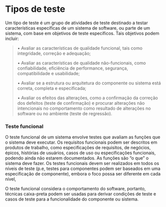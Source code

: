# Tipos de teste

Um tipo de teste é um grupo de atividades de teste destinado a testar características específicas de um sistema de software, ou parte de um sistema, com base em objetivos de teste específicos. Tais
objetivos podem incluir:

> • Avaliar as características de qualidade funcional, tais como integridade, correção e adequação;
>
> • Avaliar as características de qualidade não-funcionais, como confiabilidade, eficiência de performance, segurança, compatibilidade e usabilidade;
>
> • Avaliar se a estrutura ou arquitetura do componente ou sistema está correta, completa e especificada;
>
> • Avaliar os efeitos das alterações, como a confirmação da correção dos defeitos (teste de confirmação) e procurar alterações não intencionais no comportamento como resultado de alterações no software ou no ambiente (teste de regressão).

### Teste funcional

O teste funcional de um sistema envolve testes que avaliam as funções que o sistema deve executar. Os requisitos funcionais podem ser descritos em produtos de trabalho, como especificações de requisitos, de negócios, épicos, histórias de usuários, casos de uso ou especificações funcionais, podendo ainda não estarem documentados. As funções são “o que” o sistema deve fazer.
Os testes funcionais devem ser realizados em todos os níveis de teste (p.e, testes para componentes podem ser baseados em uma especificação de componente), embora o foco possa ser diferente em cada nível,

O teste funcional considera o comportamento do software, portanto, técnicas caixa-preta podem ser usadas para derivar condições de teste e casos de teste para a funcionalidade do componente ou sistema. 

